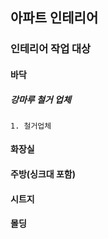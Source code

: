 ## 아파트 인테리어

### 인테리어 작업 대상
#### 바닥
##### 강마루 철거 업체
```
1. 철거업체
```

#### 화장실

#### 주방(싱크대 포함)

#### 시트지

#### 몰딩
